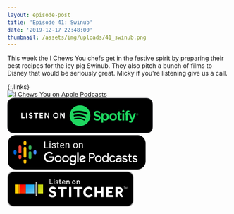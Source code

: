 ```yaml
---
layout: episode-post
title: 'Episode 41: Swinub'
date: '2019-12-17 22:48:00'
thumbnail: /assets/img/uploads/41_swinub.png
---
```

This week the I Chews You chefs get in the festive spirit by preparing their best recipes for the icy pig Swinub. They also pitch a bunch of films to Disney that would be seriously great. Micky if you're listening give us a call.

{:.links}  
[![I Chews You on Apple Podcasts](https://linkmaker.itunes.apple.com/en-us/badge-lrg.svg?releaseDate=2019-04-16T00:00:00Z&kind=podcast&bubble=podcasts)](https://podcasts.apple.com/us/podcast/41-swinub/id1455409177?i=1000459869085)  [![I Chews You on Spotify](/assets/img/uploads/spotify-badge-button.svg)](https://open.spotify.com/episode/7hMMOmTp7w33iDc7ox8zo4)  [![I Chews You on Google Podcasts](/assets/img/uploads/google-podcasts-badge-button.svg)](https://podcasts.google.com/?feed=aHR0cHM6Ly9pY2hld3N5b3UubGlic3luLmNvbS9yc3M&episode=N2M3MDU5YTMtZTBiMy00ZjU3LWI3Y2YtYmNiMGU1MmNlZTkz&ved=0CA4QzsICahcKEwjYxKC5-sLnAhUAAAAAHQAAAAAQAQ)  [![I Chews You on Stitcher](/assets/img/uploads/stitcher-badge-button.svg)](https://www.stitcher.com/s?eid=66060708)
